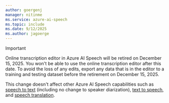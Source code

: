 ```yaml
---
author: goergenj
manager: nitinme
ms.service: azure-ai-speech
ms.topic: include
ms.date: 9/12/2025
ms.author: jagoerge
---
```


> [!IMPORTANT]
> Online transcription editor in Azure AI Speech will be retired on December 15, 2025. You won't be able to use the online transcription editor after this date.
> To avoid the loss of any edits, export any data that is in the editor to a training and testing dataset before the retirement on December 15, 2025.
>
> This change doesn't affect other Azure AI Speech capabilities such as [speech to text](../speech-to-text.md) (including no change to speaker diarization), [text to speech](../text-to-speech.md), and [speech translation](../speech-translation.md). 
